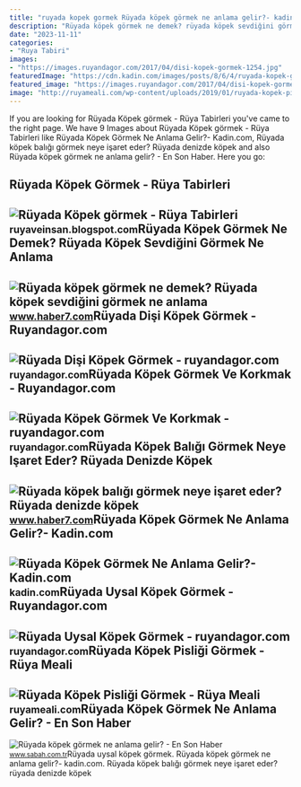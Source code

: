 ```yaml
---
title: "ruyada kopek gormek Rüyada köpek görmek ne anlama gelir?- kadin.com"
description: "Rüyada köpek görmek ne demek? rüyada köpek sevdiğini görmek ne anlama"
date: "2023-11-11"
categories:
- "Ruya Tabiri"
images:
- "https://images.ruyandagor.com/2017/04/disi-kopek-gormek-1254.jpg"
featuredImage: "https://cdn.kadin.com/images/posts/8/6/4/ruyada-kopek-gormek-ne-anlama-gelir-1516977867.png"
featured_image: "https://images.ruyandagor.com/2017/04/disi-kopek-gormek-1254.jpg"
image: "http://ruyameali.com/wp-content/uploads/2019/01/ruyada-kopek-pisligi-gormek-.jpg"
---
```


If you are looking for Rüyada Köpek görmek - Rüya Tabirleri you've came to the right page. We have 9 Images about Rüyada Köpek görmek - Rüya Tabirleri like Rüyada Köpek Görmek Ne Anlama Gelir?- Kadin.com, Rüyada köpek balığı görmek neye işaret eder? Rüyada denizde köpek and also Rüyada köpek görmek ne anlama gelir? - En Son Haber. Here you go:

Rüyada Köpek Görmek - Rüya Tabirleri
------------------------------------

 ![Rüyada Köpek görmek - Rüya Tabirleri](http://2.bp.blogspot.com/-cWgkR0Q2MMA/UfzwWbbjMWI/AAAAAAAAAD8/dnSHN6vyQRs/s1600/Hayvalar-Düşünür-mü.jpg) <small>ruyaveinsan.blogspot.com</small>Rüyada Köpek Görmek Ne Demek? Rüyada Köpek Sevdiğini Görmek Ne Anlama
---------------------------------------------------------------------

 ![Rüyada köpek görmek ne demek? Rüyada köpek sevdiğini görmek ne anlama](https://i20.haber7.net/resize/1280x720/haber/haber7/photos/2022/09/ruyada_kopek_sevmek_neye_isaret_ruyada_kopekten_kacmak_ne_anlama_gelir_1646031539_3753.jpg) <small>www.haber7.com</small>Rüyada Dişi Köpek Görmek - Ruyandagor.com
-----------------------------------------

 ![Rüyada Dişi Köpek Görmek - ruyandagor.com](https://images.ruyandagor.com/2017/04/disi-kopek-gormek-1254.jpg) <small>ruyandagor.com</small>Rüyada Köpek Görmek Ve Korkmak - Ruyandagor.com
-----------------------------------------------

 ![Rüyada Köpek Görmek Ve Korkmak - ruyandagor.com](https://images.ruyandagor.com/2017/04/kopek-gormek-ve-korkmak-2318.jpg) <small>ruyandagor.com</small>Rüyada Köpek Balığı Görmek Neye Işaret Eder? Rüyada Denizde Köpek
-----------------------------------------------------------------

 ![Rüyada köpek balığı görmek neye işaret eder? Rüyada denizde köpek](https://i12.haber7.net/haber/haber7/og_image/2022/41/ruyada_kopek_baligi_gormek_neye_isaret_eder_ruyada_denizde_kopek_baligi_gormek_hayirli_midir_1665642941_8656.jpg) <small>www.haber7.com</small>Rüyada Köpek Görmek Ne Anlama Gelir?- Kadin.com
-----------------------------------------------

 ![Rüyada Köpek Görmek Ne Anlama Gelir?- Kadin.com](https://cdn.kadin.com/images/posts/8/6/4/ruyada-kopek-gormek-ne-anlama-gelir-1516977867.png) <small>kadin.com</small>Rüyada Uysal Köpek Görmek - Ruyandagor.com
------------------------------------------

 ![Rüyada Uysal Köpek Görmek - ruyandagor.com](https://images.ruyandagor.com/2017/04/uysal-kopek-gormek-2139.jpg) <small>ruyandagor.com</small>Rüyada Köpek Pisliği Görmek - Rüya Meali
----------------------------------------

 ![Rüyada Köpek Pisliği Görmek - Rüya Meali](http://ruyameali.com/wp-content/uploads/2019/01/ruyada-kopek-pisligi-gormek-.jpg) <small>ruyameali.com</small>Rüyada Köpek Görmek Ne Anlama Gelir? - En Son Haber
---------------------------------------------------

 ![Rüyada köpek görmek ne anlama gelir? - En Son Haber](https://iasbh.tmgrup.com.tr/c63bf1/752/395/0/0/800/420?u=https://isbh.tmgrup.com.tr/sbh/2017/10/30/ruyada-kopek-gormek-ne-anlama-gelir-1509365192223.jpg) <small>www.sabah.com.tr</small>Rüyada uysal köpek görmek. Rüyada köpek görmek ne anlama gelir?- kadin.com. Rüyada köpek balığı görmek neye işaret eder? rüyada denizde köpek

